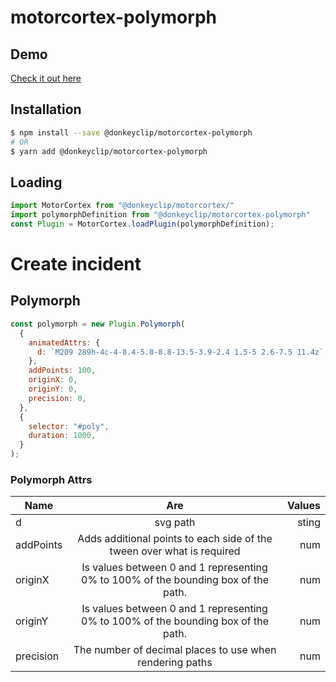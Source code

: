 # motorcortex-polymorph

## Demo
[Check it out here](https://donkeyclip.github.io/motorcortex-polymorph/demo/index.html)

## Installation

```bash
$ npm install --save @donkeyclip/motorcortex-polymorph
# OR
$ yarn add @donkeyclip/motorcortex-polymorph
```

## Loading

```javascript
import MotorCortex from "@donkeyclip/motorcortex/"
import polymorphDefinition from "@donkeyclip/motorcortex-polymorph"
const Plugin = MotorCortex.loadPlugin(polymorphDefinition);
```

# Create incident

## Polymorph

```javascript
const polymorph = new Plugin.Polymorph(
  {
    animatedAttrs: {
      d: `M209 289h-4c-4-8.4-5.8-8.8-13.5-3.9-2.4 1.5-5 2.6-7.5 11.4z`,
    },
    addPoints: 100,
    originX: 0,
    originY: 0,
    precision: 0,
  },
  {
    selector: "#poly",
    duration: 1000,
  }
);
```

### Polymorph Attrs

| Name        | Are           | Values  |
| ------------- |:-------------:| -----:|
| d     | svg path  | sting |
| addPoints     | Adds additional points to each side of the tween over what is required  | num |
|  originX   | Is values between 0 and 1 representing 0% to 100% of the bounding box of the path. | num |
| originY     | Is values between 0 and 1 representing 0% to 100% of the bounding box of the path.  | num |
| precision     | The number of decimal places to use when rendering paths  | num |


